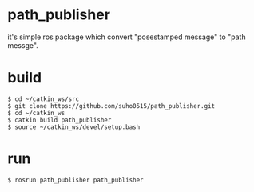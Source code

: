 # path_publisher

it's simple ros package which convert "posestamped message" to "path messge".

# build
~~~
$ cd ~/catkin_ws/src  
$ git clone https://github.com/suho0515/path_publisher.git  
$ cd ~/catkin_ws  
$ catkin build path_publisher  
$ source ~/catkin_ws/devel/setup.bash  
~~~
# run
~~~
$ rosrun path_publisher path_publisher
~~~
